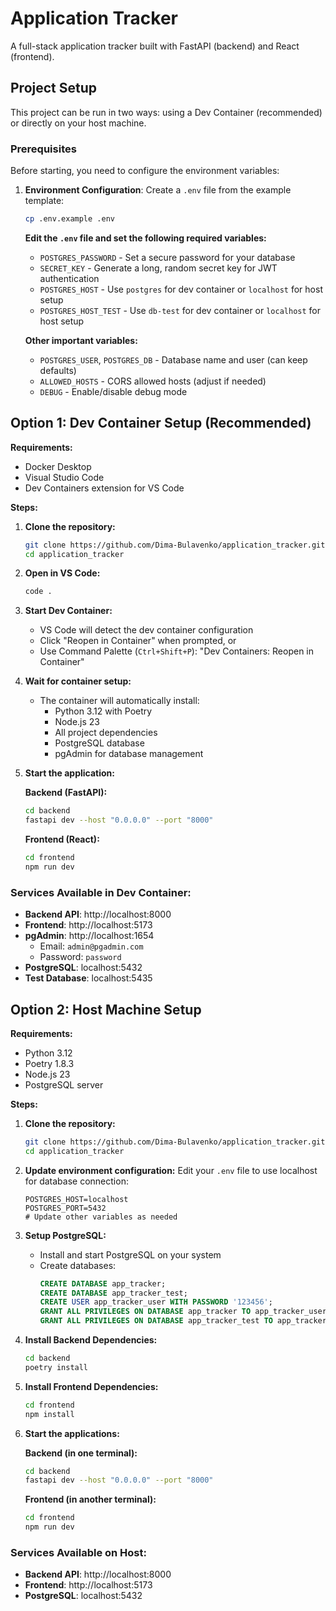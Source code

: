 # Application Tracker

A full-stack application tracker built with FastAPI (backend) and React (frontend).

## Project Setup

This project can be run in two ways: using a Dev Container (recommended) or directly on your host machine.

### Prerequisites

Before starting, you need to configure the environment variables:

1. **Environment Configuration**: Create a `.env` file from the example template:
   ```bash
   cp .env.example .env
   ```

   **Edit the `.env` file and set the following required variables:**
   - `POSTGRES_PASSWORD` - Set a secure password for your database
   - `SECRET_KEY` - Generate a long, random secret key for JWT authentication
   - `POSTGRES_HOST` - Use `postgres` for dev container or `localhost` for host setup
   - `POSTGRES_HOST_TEST` - Use `db-test` for dev container or `localhost` for host setup

   **Other important variables:**
   - `POSTGRES_USER`, `POSTGRES_DB` - Database name and user (can keep defaults)
   - `ALLOWED_HOSTS` - CORS allowed hosts (adjust if needed)
   - `DEBUG` - Enable/disable debug mode

## Option 1: Dev Container Setup (Recommended)

**Requirements:**
- Docker Desktop
- Visual Studio Code
- Dev Containers extension for VS Code

**Steps:**

1. **Clone the repository:**
   ```bash
   git clone https://github.com/Dima-Bulavenko/application_tracker.git
   cd application_tracker
   ```

2. **Open in VS Code:**
   ```bash
   code .
   ```

3. **Start Dev Container:**
   - VS Code will detect the dev container configuration
   - Click "Reopen in Container" when prompted, or
   - Use Command Palette (`Ctrl+Shift+P`): "Dev Containers: Reopen in Container"

4. **Wait for container setup:**
   - The container will automatically install:
     - Python 3.12 with Poetry
     - Node.js 23
     - All project dependencies
     - PostgreSQL database
     - pgAdmin for database management

5. **Start the application:**

   **Backend (FastAPI):**
   ```bash
   cd backend
   fastapi dev --host "0.0.0.0" --port "8000"
   ```

   **Frontend (React):**
   ```bash
   cd frontend
   npm run dev
   ```

### Services Available in Dev Container:

- **Backend API**: http://localhost:8000
- **Frontend**: http://localhost:5173
- **pgAdmin**: http://localhost:1654
  - Email: `admin@pgadmin.com`
  - Password: `password`
- **PostgreSQL**: localhost:5432
- **Test Database**: localhost:5435

## Option 2: Host Machine Setup

**Requirements:**
- Python 3.12
- Poetry 1.8.3
- Node.js 23
- PostgreSQL server

**Steps:**

1. **Clone the repository:**
   ```bash
   git clone https://github.com/Dima-Bulavenko/application_tracker.git
   cd application_tracker
   ```

2. **Update environment configuration:**
   Edit your `.env` file to use localhost for database connection:
   ```env
   POSTGRES_HOST=localhost
   POSTGRES_PORT=5432
   # Update other variables as needed
   ```

3. **Setup PostgreSQL:**
   - Install and start PostgreSQL on your system
   - Create databases:
     ```sql
     CREATE DATABASE app_tracker;
     CREATE DATABASE app_tracker_test;
     CREATE USER app_tracker_user WITH PASSWORD '123456';
     GRANT ALL PRIVILEGES ON DATABASE app_tracker TO app_tracker_user;
     GRANT ALL PRIVILEGES ON DATABASE app_tracker_test TO app_tracker_user;
     ```

4. **Install Backend Dependencies:**
   ```bash
   cd backend
   poetry install
   ```

5. **Install Frontend Dependencies:**
   ```bash
   cd frontend
   npm install
   ```

6. **Start the applications:**

   **Backend (in one terminal):**
   ```bash
   cd backend
   fastapi dev --host "0.0.0.0" --port "8000"
   ```

   **Frontend (in another terminal):**
   ```bash
   cd frontend
   npm run dev
   ```

### Services Available on Host:

- **Backend API**: http://localhost:8000
- **Frontend**: http://localhost:5173
- **PostgreSQL**: localhost:5432
